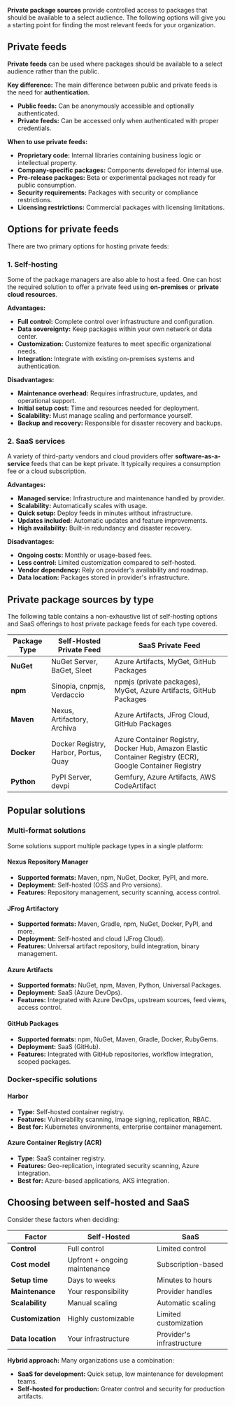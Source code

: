 **Private package sources** provide controlled access to packages that should be available to a select audience. The following options will give you a starting point for finding the most relevant feeds for your organization.

## Private feeds

**Private feeds** can be used where packages should be available to a select audience rather than the public.

**Key difference:** The main difference between public and private feeds is the need for **authentication**.

- **Public feeds:** Can be anonymously accessible and optionally authenticated.
- **Private feeds:** Can be accessed only when authenticated with proper credentials.

**When to use private feeds:**

- **Proprietary code:** Internal libraries containing business logic or intellectual property.
- **Company-specific packages:** Components developed for internal use.
- **Pre-release packages:** Beta or experimental packages not ready for public consumption.
- **Security requirements:** Packages with security or compliance restrictions.
- **Licensing restrictions:** Commercial packages with licensing limitations.

## Options for private feeds

There are two primary options for hosting private feeds:

### 1. Self-hosting

Some of the package managers are also able to host a feed. One can host the required solution to offer a private feed using **on-premises** or **private cloud resources**.

**Advantages:**

- **Full control:** Complete control over infrastructure and configuration.
- **Data sovereignty:** Keep packages within your own network or data center.
- **Customization:** Customize features to meet specific organizational needs.
- **Integration:** Integrate with existing on-premises systems and authentication.

**Disadvantages:**

- **Maintenance overhead:** Requires infrastructure, updates, and operational support.
- **Initial setup cost:** Time and resources needed for deployment.
- **Scalability:** Must manage scaling and performance yourself.
- **Backup and recovery:** Responsible for disaster recovery and backups.

### 2. SaaS services

A variety of third-party vendors and cloud providers offer **software-as-a-service** feeds that can be kept private. It typically requires a consumption fee or a cloud subscription.

**Advantages:**

- **Managed service:** Infrastructure and maintenance handled by provider.
- **Scalability:** Automatically scales with usage.
- **Quick setup:** Deploy feeds in minutes without infrastructure.
- **Updates included:** Automatic updates and feature improvements.
- **High availability:** Built-in redundancy and disaster recovery.

**Disadvantages:**

- **Ongoing costs:** Monthly or usage-based fees.
- **Less control:** Limited customization compared to self-hosted.
- **Vendor dependency:** Rely on provider's availability and roadmap.
- **Data location:** Packages stored in provider's infrastructure.

## Private package sources by type

The following table contains a non-exhaustive list of self-hosting options and SaaS offerings to host private package feeds for each type covered.

| **Package Type** | **Self-Hosted Private Feed**          | **SaaS Private Feed**                                                                                    |
| ---------------- | ------------------------------------- | -------------------------------------------------------------------------------------------------------- |
| **NuGet**        | NuGet Server, BaGet, Sleet            | Azure Artifacts, MyGet, GitHub Packages                                                                  |
| **npm**          | Sinopia, cnpmjs, Verdaccio            | npmjs (private packages), MyGet, Azure Artifacts, GitHub Packages                                        |
| **Maven**        | Nexus, Artifactory, Archiva           | Azure Artifacts, JFrog Cloud, GitHub Packages                                                            |
| **Docker**       | Docker Registry, Harbor, Portus, Quay | Azure Container Registry, Docker Hub, Amazon Elastic Container Registry (ECR), Google Container Registry |
| **Python**       | PyPI Server, devpi                    | Gemfury, Azure Artifacts, AWS CodeArtifact                                                               |

## Popular solutions

### Multi-format solutions

Some solutions support multiple package types in a single platform:

#### Nexus Repository Manager

- **Supported formats:** Maven, npm, NuGet, Docker, PyPI, and more.
- **Deployment:** Self-hosted (OSS and Pro versions).
- **Features:** Repository management, security scanning, access control.

#### JFrog Artifactory

- **Supported formats:** Maven, Gradle, npm, NuGet, Docker, PyPI, and more.
- **Deployment:** Self-hosted and cloud (JFrog Cloud).
- **Features:** Universal artifact repository, build integration, binary management.

#### Azure Artifacts

- **Supported formats:** NuGet, npm, Maven, Python, Universal Packages.
- **Deployment:** SaaS (Azure DevOps).
- **Features:** Integrated with Azure DevOps, upstream sources, feed views, access control.

#### GitHub Packages

- **Supported formats:** npm, NuGet, Maven, Gradle, Docker, RubyGems.
- **Deployment:** SaaS (GitHub).
- **Features:** Integrated with GitHub repositories, workflow integration, scoped packages.

### Docker-specific solutions

#### Harbor

- **Type:** Self-hosted container registry.
- **Features:** Vulnerability scanning, image signing, replication, RBAC.
- **Best for:** Kubernetes environments, enterprise container management.

#### Azure Container Registry (ACR)

- **Type:** SaaS container registry.
- **Features:** Geo-replication, integrated security scanning, Azure integration.
- **Best for:** Azure-based applications, AKS integration.

## Choosing between self-hosted and SaaS

Consider these factors when deciding:

| **Factor**        | **Self-Hosted**               | **SaaS**                  |
| ----------------- | ----------------------------- | ------------------------- |
| **Control**       | Full control                  | Limited control           |
| **Cost model**    | Upfront + ongoing maintenance | Subscription-based        |
| **Setup time**    | Days to weeks                 | Minutes to hours          |
| **Maintenance**   | Your responsibility           | Provider handles          |
| **Scalability**   | Manual scaling                | Automatic scaling         |
| **Customization** | Highly customizable           | Limited customization     |
| **Data location** | Your infrastructure           | Provider's infrastructure |

**Hybrid approach:** Many organizations use a combination:

- **SaaS for development:** Quick setup, low maintenance for development teams.
- **Self-hosted for production:** Greater control and security for production artifacts.
